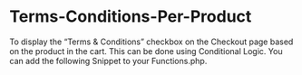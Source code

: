# Terms-Conditions-Per-Product
To display the “Terms &amp; Conditions” checkbox on the Checkout page based on the product in the cart. This can be done using Conditional Logic. You can add the following Snippet to your Functions.php.
